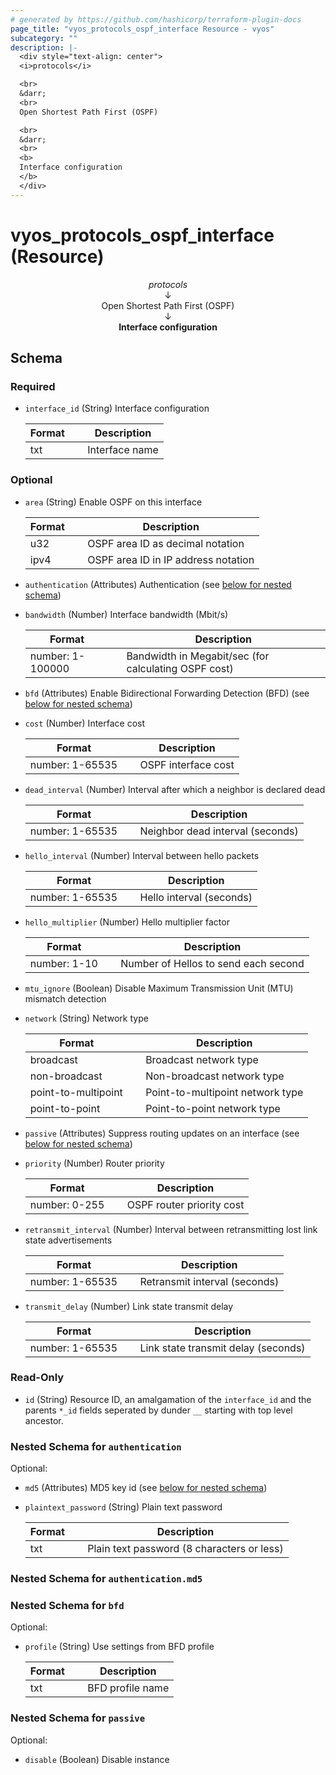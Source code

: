 ```yaml
---
# generated by https://github.com/hashicorp/terraform-plugin-docs
page_title: "vyos_protocols_ospf_interface Resource - vyos"
subcategory: ""
description: |-
  <div style="text-align: center">
  <i>protocols</i>

  <br>
  &darr;
  <br>
  Open Shortest Path First (OSPF)

  <br>
  &darr;
  <br>
  <b>
  Interface configuration
  </b>
  </div>
---
```


# vyos_protocols_ospf_interface (Resource)

<div style="text-align: center">
<i>protocols</i>

<br>
&darr;
<br>
Open Shortest Path First (OSPF)

<br>
&darr;
<br>
<b>
Interface configuration
</b>
</div>



<!-- schema generated by tfplugindocs -->
## Schema

### Required

- `interface_id` (String) Interface configuration

    |  Format &emsp; | Description  |
    |----------|---------------|
    |  txt  &emsp; |  Interface name  |

### Optional

- `area` (String) Enable OSPF on this interface

    |  Format &emsp; | Description  |
    |----------|---------------|
    |  u32  &emsp; |  OSPF area ID as decimal notation  |
    |  ipv4  &emsp; |  OSPF area ID in IP address notation  |
- `authentication` (Attributes) Authentication (see [below for nested schema](#nestedatt--authentication))
- `bandwidth` (Number) Interface bandwidth (Mbit/s)

    |  Format &emsp; | Description  |
    |----------|---------------|
    |  number: 1-100000  &emsp; |  Bandwidth in Megabit/sec (for calculating OSPF cost)  |
- `bfd` (Attributes) Enable Bidirectional Forwarding Detection (BFD) (see [below for nested schema](#nestedatt--bfd))
- `cost` (Number) Interface cost

    |  Format &emsp; | Description  |
    |----------|---------------|
    |  number: 1-65535  &emsp; |  OSPF interface cost  |
- `dead_interval` (Number) Interval after which a neighbor is declared dead

    |  Format &emsp; | Description  |
    |----------|---------------|
    |  number: 1-65535  &emsp; |  Neighbor dead interval (seconds)  |
- `hello_interval` (Number) Interval between hello packets

    |  Format &emsp; | Description  |
    |----------|---------------|
    |  number: 1-65535  &emsp; |  Hello interval (seconds)  |
- `hello_multiplier` (Number) Hello multiplier factor

    |  Format &emsp; | Description  |
    |----------|---------------|
    |  number: 1-10  &emsp; |  Number of Hellos to send each second  |
- `mtu_ignore` (Boolean) Disable Maximum Transmission Unit (MTU) mismatch detection
- `network` (String) Network type

    |  Format &emsp; | Description  |
    |----------|---------------|
    |  broadcast  &emsp; |  Broadcast network type  |
    |  non-broadcast  &emsp; |  Non-broadcast network type  |
    |  point-to-multipoint  &emsp; |  Point-to-multipoint network type  |
    |  point-to-point  &emsp; |  Point-to-point network type  |
- `passive` (Attributes) Suppress routing updates on an interface (see [below for nested schema](#nestedatt--passive))
- `priority` (Number) Router priority

    |  Format &emsp; | Description  |
    |----------|---------------|
    |  number: 0-255  &emsp; |  OSPF router priority cost  |
- `retransmit_interval` (Number) Interval between retransmitting lost link state advertisements

    |  Format &emsp; | Description  |
    |----------|---------------|
    |  number: 1-65535  &emsp; |  Retransmit interval (seconds)  |
- `transmit_delay` (Number) Link state transmit delay

    |  Format &emsp; | Description  |
    |----------|---------------|
    |  number: 1-65535  &emsp; |  Link state transmit delay (seconds)  |

### Read-Only

- `id` (String) Resource ID, an amalgamation of the `interface_id` and the parents `*_id` fields seperated by dunder `__` starting with top level ancestor.

<a id="nestedatt--authentication"></a>
### Nested Schema for `authentication`

Optional:

- `md5` (Attributes) MD5 key id (see [below for nested schema](#nestedatt--authentication--md5))
- `plaintext_password` (String) Plain text password

    |  Format &emsp; | Description  |
    |----------|---------------|
    |  txt  &emsp; |  Plain text password (8 characters or less)  |

<a id="nestedatt--authentication--md5"></a>
### Nested Schema for `authentication.md5`



<a id="nestedatt--bfd"></a>
### Nested Schema for `bfd`

Optional:

- `profile` (String) Use settings from BFD profile

    |  Format &emsp; | Description  |
    |----------|---------------|
    |  txt  &emsp; |  BFD profile name  |


<a id="nestedatt--passive"></a>
### Nested Schema for `passive`

Optional:

- `disable` (Boolean) Disable instance

